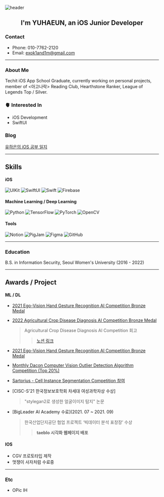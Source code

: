 ![header](https://capsule-render.vercel.app/api?type=wave&color=auto&height=300&section=header&text=Haeun%20Yu&fontSize=90)
<div align="center">
  <h2>I'm YUHAEUN, an iOS Junior Developer</h2>
</div>

### Contact

- Phone: 010-7762-2120
- Email: exok1and1m@gmail.com

---

### About Me

Techit iOS App School Graduate, currently working on personal projects, member of <아고나락> Reading Club, Hearthstone Ranker, League of Legends Top / Silver.

### 🫀 Interested In

- iOS Development
- SwiftUI

### Blog
[유하은의 iOS 공부 일지](https://www.notion.so/YUHAEUN-052c651f10a24da7876aa19576d555ae?pvs=4)

---

## Skills

#### iOS

![UIKit](https://img.shields.io/badge/UIKit-167EFB?style=flat-square&logo=swift&logoColor=white)
![SwiftUI](https://img.shields.io/badge/SwiftUI-0096FF?style=flat-square&logo=swift&logoColor=white)
![Swift](https://img.shields.io/badge/Swift-FA7343?style=flat-square&logo=swift&logoColor=white)
![Firebase](https://img.shields.io/badge/Firebase-FFCA28?style=flat-square&logo=firebase&logoColor=white)

#### Machine Learning / Deep Learning

![Python](https://img.shields.io/badge/python-3776AB?style=for-the-badge&logo=python&logoColor=white)
![TensorFlow](https://img.shields.io/badge/TensorFlow-FF6F00?style=for-the-badge&logo=tensorflow&logoColor=white)
![PyTorch](https://img.shields.io/badge/PyTorch-EE4C2C?style=for-the-badge&logo=pytorch&logoColor=white)
![OpenCV](https://img.shields.io/badge/OpenCV-5C3EE8?style=flat-square&logo=opencv&logoColor=white)

#### Tools

![Notion](https://img.shields.io/badge/Notion-000000?style=flat-square&logo=notion&logoColor=white)
![PigJam](https://img.shields.io/badge/PigJam-FFD700?style=flat-square&logo=jamstack&logoColor=white)
![Figma](https://img.shields.io/badge/Figma-F24E1E?style=flat-square&logo=figma&logoColor=white)
![GitHub](https://img.shields.io/badge/github-181717?style=for-the-badge&logo=github&logoColor=white)

---

### Education

B.S. in Information Security, Seoul Women's University (2016 - 2022)

---

## Awards / Project

#### ML / DL

- [2021 Ego-Vision Hand Gesture Recognition AI Competition Bronze Medal](https://dacon.io/competitions/official/235805/overview/description)
- [2022 Agricultural Crop Disease Diagnosis AI Competition Bronze Medal](https://dacon.io/competitions/official/235870/overview/description)
  > Agricultural Crop Disease Diagnosis AI Competition 회고
  >> [노션 링크](https://www.notion.so/AI-f2dbefec32524168ae86fdb577c04015)

- [2021 Ego-Vision Hand Gesture Recognition AI Competition Bronze Medal](https://dacon.io/competitions/official/235806/leaderboard)
- [Monthly Dacon Computer Vision Outlier Detection Algorithm Competition (Top 20%)](https://dacon.io/competitions/official/235894/overview/description)
- [Sartorius - Cell Instance Segmentation Competition 참여](https://www.notion.so/AI-f2dbefec32524168ae86fdb577c04015?pvs=21)

- [CISC-S'21 한국정보보호학회 차세대 여성과학자상 수상]
  > "stylegan2로 생성한 얼굴이미지 탐지" 논문

- [BigLeader AI Academy 수료](2021. 07 ~ 2021. 09)
  > 한국산업단지공단 협업 프로젝트 ‘빅데이터 분석 표창장’ 수상
  >> **taeblo 시각화 웹페이지 배포**

#### IOS

- CGV 프로토타입 제작
- 멋쟁이 사자처럼 수료중 

---

### Etc

- OPic IH



